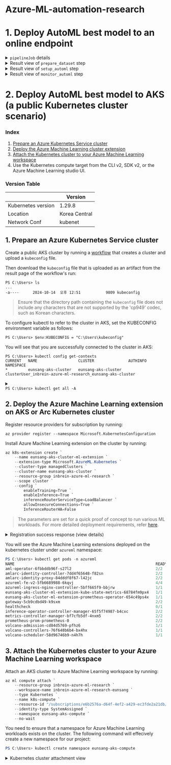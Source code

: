 # Azure-ML-automation-research

# 1. Deploy AutoML best model to an online endpoint

<details>
  <summary> <code>pipelineJob</code> details</summary>
  <img width="600" alt="image" src="https://github.com/user-attachments/assets/81d27d08-f8c4-400e-b461-c146d843c17a">
</details>

<details>
  <summary>Result view of <code>prepare_dataset</code> step</summary>
  <img src="https://github.com/user-attachments/assets/e4399385-8bf4-4255-b986-e2ae36f61fe5"></img>
</details>

<details>
  <summary>Result view of <code>setup_automl</code> step</summary>
  <img src="https://github.com/user-attachments/assets/9de1490d-43e9-4dd4-b71d-2ff8b68629d8"></img>
</details>

<details>
  <summary>Result view of <code>monitor_automl</code> step</summary>
  <img src="https://github.com/user-attachments/assets/885619ff-483d-4e84-9ec7-71b3c2340ea3"></img>
</details>

# 2. Deploy AutoML best model to AKS (a public Kubernetes cluster scenario)

### Index 
  1. [Prepare an Azure Kubernetes Service cluster](#1-prepare-an-azure-kubernetes-service-cluster)
  2. [Deploy the Azure Machine Learning cluster extension](#2-deploy-the-azure-machine-learning-extension-on-aks-or-arc-kubernetes-cluster)
  3. [Attach the Kubernetes cluster to your Azure Machine Learning workspace](#3-attach-the-kubernetes-cluster-to-your-azure-machine-learning-workspace)
  4. Use the Kubernetes compute target from the CLI v2, SDK v2, or the Azure Machine Learning studio UI.

### Version Table 
|             | Version       |
|-------------|---------------|
| Kubernetes version | 1.29.8 |
| Location    | Korea Central |
| Network Conf      | kubenet |

## 1. Prepare an Azure Kubernetes Service cluster

Create a public AKS cluster by running a [workflow](https://github.com/Kyrsang/Azure-ML-automation-research/blob/main/.github/workflows/k8s-1-create-public-AKS-cluster.yml) that creates a cluster and upload a `kubeconfig` file. 

Then download the `kubeconfig` file that is uploaded as an artifact from the result page of the workflow's run:
```
PS C:\Users> ls
...
-a----      2024-10-14  오후 12:51           9809 kubeconfig
```
> Ensure that the directory path containing the `kubeconfig` file does not include any characters that are not supported by the 'cp949' codec, such as Korean characters.

To configure kubectl to refer to the cluster in AKS, set the KUBECONFIG environment variable as follows:
```
PS C:\Users> $env:KUBECONFIG = "C:\Users\kubeconfig"
```

You will see that you are successfully connected to the cluster in AKS:

```
PS C:\Users> kubectl config get-contexts
CURRENT   NAME                  CLUSTER               AUTHINFO                                                    NAMESPACE
*         eunsang-aks-cluster   eunsang-aks-cluster   clusterUser_inbrein-azure-ml-research_eunsang-aks-cluster
```

<details>
  <summary>
    <code><br>PS C:\Users> kubectl get all -A<br></code>
  </summary>
  <br>
  
  ```shell
  NAMESPACE     NAME                                      READY   STATUS    RESTARTS   AGE
  kube-system   pod/azure-ip-masq-agent-gfnvs             1/1     Running   0          17m
  kube-system   pod/cloud-node-manager-4wxrb              1/1     Running   0          17m
  kube-system   pod/coredns-597bb9d4db-42gmw              1/1     Running   0          16m
  kube-system   pod/coredns-597bb9d4db-4jmpg              1/1     Running   0          17m
  kube-system   pod/coredns-autoscaler-689db4649c-2f9d2   1/1     Running   0          17m
  kube-system   pod/csi-azuredisk-node-jjdpp              3/3     Running   0          17m
  kube-system   pod/csi-azurefile-node-9wwht              3/3     Running   0          17m
  kube-system   pod/konnectivity-agent-85d8d6f866-9pcqh   1/1     Running   0          17m
  kube-system   pod/konnectivity-agent-85d8d6f866-tdxc5   1/1     Running   0          17m
  kube-system   pod/kube-proxy-pnhs2                      1/1     Running   0          17m
  kube-system   pod/metrics-server-7b685846d6-2wjqc       2/2     Running   0          16m
  kube-system   pod/metrics-server-7b685846d6-zcrvh       2/2     Running   0          16m
  
  NAMESPACE     NAME                     TYPE        CLUSTER-IP   EXTERNAL-IP   PORT(S)         AGE
  default       service/kubernetes       ClusterIP   10.0.0.1     <none>        443/TCP         18m
  kube-system   service/kube-dns         ClusterIP   10.0.0.10    <none>        53/UDP,53/TCP   17m
  kube-system   service/metrics-server   ClusterIP   10.0.9.56    <none>        443/TCP         17m
  
  NAMESPACE     NAME                                        DESIRED   CURRENT   READY   UP-TO-DATE   AVAILABLE   NODE SELECTOR   AGE
  kube-system   daemonset.apps/azure-ip-masq-agent          1         1         1       1            1           <none>          17m
  kube-system   daemonset.apps/cloud-node-manager           1         1         1       1            1           <none>          17m
  kube-system   daemonset.apps/cloud-node-manager-windows   0         0         0       0            0           <none>          17m
  kube-system   daemonset.apps/csi-azuredisk-node           1         1         1       1            1           <none>          17m
  kube-system   daemonset.apps/csi-azuredisk-node-win       0         0         0       0            0           <none>          17m
  kube-system   daemonset.apps/csi-azurefile-node           1         1         1       1            1           <none>          17m
  kube-system   daemonset.apps/csi-azurefile-node-win       0         0         0       0            0           <none>          17m
  kube-system   daemonset.apps/kube-proxy                   1         1         1       1            1           <none>          17m
  
  NAMESPACE     NAME                                 READY   UP-TO-DATE   AVAILABLE   AGE
  kube-system   deployment.apps/coredns              2/2     2            2           17m
  kube-system   deployment.apps/coredns-autoscaler   1/1     1            1           17m
  kube-system   deployment.apps/konnectivity-agent   2/2     2            2           17m
  kube-system   deployment.apps/metrics-server       2/2     2            2           17m
  
  NAMESPACE     NAME                                            DESIRED   CURRENT   READY   AGE
  kube-system   replicaset.apps/coredns-597bb9d4db              2         2         2       17m
  kube-system   replicaset.apps/coredns-autoscaler-689db4649c   1         1         1       17m
  kube-system   replicaset.apps/konnectivity-agent-85d8d6f866   2         2         2       17m
  kube-system   replicaset.apps/metrics-server-7b445dd694       0         0         0       17m
  kube-system   replicaset.apps/metrics-server-7b685846d6       2         2         2       16m
  ```
</details>

## 2. Deploy the Azure Machine Learning extension on AKS or Arc Kubernetes cluster

Register resource providers for subscription by running: 
```
az provider register --namespace Microsoft.KubernetesConfiguration
```

Install Azure Machine Learning extension on the cluster by running: 
```powershell 
az k8s-extension create `
	--name eunsang-aks-cluster-ml-extension `
	--extension-type Microsoft.AzureML.Kubernetes `
	--cluster-type managedClusters `
	--cluster-name eunsang-aks-cluster `
	--resource-group inbrein-azure-ml-research `
	--scope cluster `
	--config `
		enableTraining=True `
		enableInference=True `
		inferenceRouterServiceType=LoadBalancer `
		allowInsecureConnections=True `
		InferenceRouterHA=False 
```
> The parameters are set for a quick proof of concept to run various ML workloads. For more detailed deployment requirements, refer [here](https://learn.microsoft.com/en-us/azure/machine-learning/how-to-deploy-kubernetes-extension?view=azureml-api-2&tabs=deploy-extension-with-cli#azure-machine-learning-extension-deployment---cli-examples-and-azure-portal). 

<details>
  <summary>Registration success response (view details) </summary>
  <br>
  
  ```json
{
  "aksAssignedIdentity": {
    "principalId": "cc75d747-af29-4cf7-b8a6-1115c1c0c521",
    "tenantId": null,
    "type": null
  },
  "autoUpgradeMinorVersion": true,
  "configurationProtectedSettings": {},
  "configurationSettings": {
    "InferenceRouterHA": "False",
    "allowInsecureConnections": "True",
    "clusterId": "/subscriptions/e6b2576a-d64f-4ef2-a429-ec3fde2a21db/resourceGroups/inbrein-azure-ml-research/providers/Microsoft.ContainerService/managedClusters/eunsang-aks-cluster",
    "clusterPurpose": "DevTest",
    "cluster_name": "/subscriptions/e6b2576a-d64f-4ef2-a429-ec3fde2a21db/resourceGroups/inbrein-azure-ml-research/providers/Microsoft.ContainerService/managedClusters/eunsang-aks-cluster",
    "cluster_name_friendly": "eunsang-aks-cluster",
    "domain": "koreacentral.cloudapp.azure.com",
    "enableInference": "True",
    "enableTraining": "True",
    "inferenceRouterHA": "false",
    "inferenceRouterServiceType": "LoadBalancer",
    "jobSchedulerLocation": "koreacentral",
    "location": "koreacentral",
    "nginxIngress.enabled": "true",
    "prometheus.prometheusSpec.externalLabels.cluster_name": "/subscriptions/e6b2576a-d64f-4ef2-a429-ec3fde2a21db/resourceGroups/inbrein-azure-ml-research/providers/Microsoft.ContainerService/managedClusters/eunsang-aks-cluster",
    "relayserver.enabled": "false",
    "servicebus.enabled": "false"
  },
  "currentVersion": "1.1.61",
  "customLocationSettings": null,
  "errorInfo": null,
  "extensionType": "microsoft.azureml.kubernetes",
  "id": "/subscriptions/e6b2576a-d64f-4ef2-a429-ec3fde2a21db/resourceGroups/inbrein-azure-ml-research/providers/Microsoft.ContainerService/managedClusters/eunsang-aks-cluster/providers/Microsoft.KubernetesConfiguration/extensions/eunsang-aks-cluster-ml-extension",
  "identity": null,
  "isSystemExtension": false,
  "name": "eunsang-aks-cluster-ml-extension",
  "packageUri": null,
  "plan": null,
  "provisioningState": "Succeeded",
  "releaseTrain": "stable",
  "resourceGroup": "inbrein-azure-ml-research",
  "scope": {
    "cluster": {
      "releaseNamespace": "azureml"
    },
    "namespace": null
  },
  "statuses": [],
  "systemData": {
    "createdAt": "2024-10-14T04:20:28.942789+00:00",
    "createdBy": null,
    "createdByType": null,
    "lastModifiedAt": "2024-10-14T04:20:28.942789+00:00",
    "lastModifiedBy": null,
    "lastModifiedByType": null
  },
  "type": "Microsoft.KubernetesConfiguration/extensions",
  "version": null
}
  ```
</details>

You will see the Azure Machine Learning extensions deployed on the kubernetes cluster under `azureml` namespace:  

```powershell
PS C:\Users> kubectl get pods -n azureml
NAME                                                              READY   STATUS      RESTARTS   AGE
aml-operator-6fbbddb96f-s27l2                                     2/2     Running     0          8m19s
amlarc-identity-controller-7dd4f65648-f82sn                       2/2     Running     0          8m19s
amlarc-identity-proxy-84dddf8f67-l42jc                            2/2     Running     0          8m19s
azureml-fe-v2-5fb6689988-6kqvj                                    4/4     Running     0          8m19s
azureml-ingress-nginx-controller-5bff665f9-bbjrw                  1/1     Running     0          8m19s
eunsang-aks-cluster-ml-extension-kube-state-metrics-68784fm9px4   1/1     Running     0          8m19s
eunsang-aks-cluster-ml-extension-prometheus-operator-654c49ps4x   1/1     Running     0          8m19s
gateway-5cb9cdbd49-k9sxm                                          2/2     Running     0          8m19s
healthcheck                                                       0/1     Completed   0          9m27s
inference-operator-controller-manager-65f5f74987-b4cxc            2/2     Running     0          8m19s
metrics-controller-manager-bf7cfb5df-4nxm5                        2/2     Running     0          8m19s
prometheus-prom-prometheus-0                                      2/2     Running     0          7m55s
volcano-admission-cd84d5769-pfhz6                                 1/1     Running     0          8m19s
volcano-controllers-76f648b6b4-bx4hx                              1/1     Running     0          8m19s
volcano-scheduler-58d96746b9-n4h7h                                1/1     Running     0          8m19s
```

## 3. Attach the Kubernetes cluster to your Azure Machine Learning workspace

Attach an AKS cluster to Azure Machine Learning workspace by running: 
```powershell 
az ml compute attach `
	--resource-group inbrein-azure-ml-research `
	--workspace-name inbrein-azure-ml-research-eunsang `
	--type Kubernetes `
	--name k8s-compute `
	--resource-id "/subscriptions/e6b2576a-d64f-4ef2-a429-ec3fde2a21db/resourceGroups/inbrein-azure-ml-research/providers/Microsoft.ContainerService/managedclusters/eunsang-aks-cluster" `
	--identity-type SystemAssigned `
	--namespace eunsang-aks-compute `
	--no-wait
```

You need to ensure that a namespace for Azure Machine Learning workloads exists on the cluster. The following command will effecively create a new namespace for our project:  
```powershell 
PS C:\Users> kubectl create namespace eunsang-aks-compute
```

<details>
  <summary> Kubernetes cluster attachment view </summary>
  <img width="100%" alt="image" src="https://github.com/user-attachments/assets/c08dee38-fccc-48bf-8d6b-c8644701bc32">
</details>

